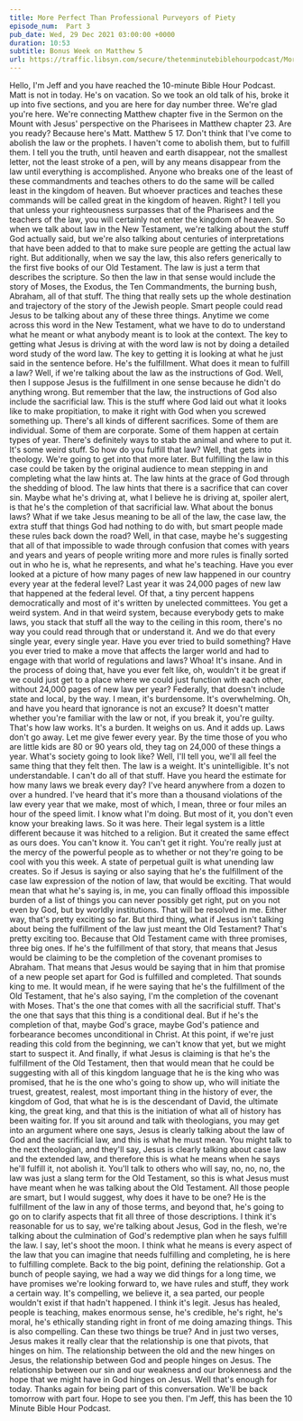 ```yaml
---
title: More Perfect Than Professional Purveyors of Piety
episode_num:  Part 3
pub_date: Wed, 29 Dec 2021 03:00:00 +0000
duration: 10:53
subtitle: Bonus Week on Matthew 5
url: https://traffic.libsyn.com/secure/thetenminutebiblehourpodcast/More_Perfect_Than_Professional_Purveyors_of_Piety_-_Part_3.mp3
---
```


 Hello, I'm Jeff and you have reached the 10-minute Bible Hour Podcast. Matt is not in today. He's on vacation. So we took an old talk of his, broke it up into five sections, and you are here for day number three. We're glad you're here. We're connecting Matthew chapter five in the Sermon on the Mount with Jesus' perspective on the Pharisees in Matthew chapter 23. Are you ready? Because here's Matt. Matthew 5 17. Don't think that I've come to abolish the law or the prophets. I haven't come to abolish them, but to fulfill them. I tell you the truth, until heaven and earth disappear, not the smallest letter, not the least stroke of a pen, will by any means disappear from the law until everything is accomplished. Anyone who breaks one of the least of these commandments and teaches others to do the same will be called least in the kingdom of heaven. But whoever practices and teaches these commands will be called great in the kingdom of heaven. Right? I tell you that unless your righteousness surpasses that of the Pharisees and the teachers of the law, you will certainly not enter the kingdom of heaven. So when we talk about law in the New Testament, we're talking about the stuff God actually said, but we're also talking about centuries of interpretations that have been added to that to make sure people are getting the actual law right. But additionally, when we say the law, this also refers generically to the first five books of our Old Testament. The law is just a term that describes the scripture. So then the law in that sense would include the story of Moses, the Exodus, the Ten Commandments, the burning bush, Abraham, all of that stuff. The thing that really sets up the whole destination and trajectory of the story of the Jewish people. Smart people could read Jesus to be talking about any of these three things. Anytime we come across this word in the New Testament, what we have to do to understand what he meant or what anybody meant is to look at the context. The key to getting what Jesus is driving at with the word law is not by doing a detailed word study of the word law. The key to getting it is looking at what he just said in the sentence before. He's the fulfillment. What does it mean to fulfill a law? Well, if we're talking about the law as the instructions of God. Well, then I suppose Jesus is the fulfillment in one sense because he didn't do anything wrong. But remember that the law, the instructions of God also include the sacrificial law. This is the stuff where God laid out what it looks like to make propitiation, to make it right with God when you screwed something up. There's all kinds of different sacrifices. Some of them are individual. Some of them are corporate. Some of them happen at certain types of year. There's definitely ways to stab the animal and where to put it. It's some weird stuff. So how do you fulfill that law? Well, that gets into theology. We're going to get into that more later. But fulfilling the law in this case could be taken by the original audience to mean stepping in and completing what the law hints at. The law hints at the grace of God through the shedding of blood. The law hints that there is a sacrifice that can cover sin. Maybe what he's driving at, what I believe he is driving at, spoiler alert, is that he's the completion of that sacrificial law. What about the bonus laws? What if we take Jesus meaning to be all of the law, the case law, the extra stuff that things God had nothing to do with, but smart people made these rules back down the road? Well, in that case, maybe he's suggesting that all of that impossible to wade through confusion that comes with years and years and years of people writing more and more rules is finally sorted out in who he is, what he represents, and what he's teaching. Have you ever looked at a picture of how many pages of new law happened in our country every year at the federal level? Last year it was 24,000 pages of new law that happened at the federal level. Of that, a tiny percent happens democratically and most of it's written by unelected committees. You get a weird system. And in that weird system, because everybody gets to make laws, you stack that stuff all the way to the ceiling in this room, there's no way you could read through that or understand it. And we do that every single year, every single year. Have you ever tried to build something? Have you ever tried to make a move that affects the larger world and had to engage with that world of regulations and laws? Whoa! It's insane. And in the process of doing that, have you ever felt like, oh, wouldn't it be great if we could just get to a place where we could just function with each other, without 24,000 pages of new law per year? Federally, that doesn't include state and local, by the way. I mean, it's burdensome. It's overwhelming. Oh, and have you heard that ignorance is not an excuse? It doesn't matter whether you're familiar with the law or not, if you break it, you're guilty. That's how law works. It's a burden. It weighs on us. And it adds up. Laws don't go away. Let me give fewer every year. By the time those of you who are little kids are 80 or 90 years old, they tag on 24,000 of these things a year. What's society going to look like? Well, I'll tell you, we'll all feel the same thing that they felt then. The law is a weight. It's unintelligible. It's not understandable. I can't do all of that stuff. Have you heard the estimate for how many laws we break every day? I've heard anywhere from a dozen to over a hundred. I've heard that it's more than a thousand violations of the law every year that we make, most of which, I mean, three or four miles an hour of the speed limit. I know what I'm doing. But most of it, you don't even know your breaking laws. So it was here. Their legal system is a little different because it was hitched to a religion. But it created the same effect as ours does. You can't know it. You can't get it right. You're really just at the mercy of the powerful people as to whether or not they're going to be cool with you this week. A state of perpetual guilt is what unending law creates. So if Jesus is saying or also saying that he's the fulfillment of the case law expression of the notion of law, that would be exciting. That would mean that what he's saying is, in me, you can finally offload this impossible burden of a list of things you can never possibly get right, put on you not even by God, but by worldly institutions. That will be resolved in me. Either way, that's pretty exciting so far. But third thing, what if Jesus isn't talking about being the fulfillment of the law just meant the Old Testament? That's pretty exciting too. Because that Old Testament came with three promises, three big ones. If he's the fulfillment of that story, that means that Jesus would be claiming to be the completion of the covenant promises to Abraham. That means that Jesus would be saying that in him that promise of a new people set apart for God is fulfilled and completed. That sounds king to me. It would mean, if he were saying that he's the fulfillment of the Old Testament, that he's also saying, I'm the completion of the covenant with Moses. That's the one that comes with all the sacrificial stuff. That's the one that says that this thing is a conditional deal. But if he's the completion of that, maybe God's grace, maybe God's patience and forbearance becomes unconditional in Christ. At this point, if we're just reading this cold from the beginning, we can't know that yet, but we might start to suspect it. And finally, if what Jesus is claiming is that he's the fulfillment of the Old Testament, then that would mean that he could be suggesting with all of this kingdom language that he is the king who was promised, that he is the one who's going to show up, who will initiate the truest, greatest, realest, most important thing in the history of ever, the kingdom of God, that what he is is the descendant of David, the ultimate king, the great king, and that this is the initiation of what all of history has been waiting for. If you sit around and talk with theologians, you may get into an argument where one says, Jesus is clearly talking about the law of God and the sacrificial law, and this is what he must mean. You might talk to the next theologian, and they'll say, Jesus is clearly talking about case law and the extended law, and therefore this is what he means when he says he'll fulfill it, not abolish it. You'll talk to others who will say, no, no, no, the law was just a slang term for the Old Testament, so this is what Jesus must have meant when he was talking about the Old Testament. All those people are smart, but I would suggest, why does it have to be one? He is the fulfillment of the law in any of those terms, and beyond that, he's going to go on to clarify aspects that fit all three of those descriptions. I think it's reasonable for us to say, we're talking about Jesus, God in the flesh, we're talking about the culmination of God's redemptive plan when he says fulfill the law. I say, let's shoot the moon. I think what he means is every aspect of the law that you can imagine that needs fulfilling and completing, he is here to fulfilling complete. Back to the big point, defining the relationship. Got a bunch of people saying, we had a way we did things for a long time, we have promises we're looking forward to, we have rules and stuff, they work a certain way. It's compelling, we believe it, a sea parted, our people wouldn't exist if that hadn't happened. I think it's legit. Jesus has healed, people is teaching, makes enormous sense, he's credible, he's right, he's moral, he's ethically standing right in front of me doing amazing things. This is also compelling. Can these two things be true? And in just two verses, Jesus makes it really clear that the relationship is one that pivots, that hinges on him. The relationship between the old and the new hinges on Jesus, the relationship between God and people hinges on Jesus. The relationship between our sin and our weakness and our brokenness and the hope that we might have in God hinges on Jesus. Well that's enough for today. Thanks again for being part of this conversation. We'll be back tomorrow with part four. Hope to see you then. I'm Jeff, this has been the 10 Minute Bible Hour Podcast.